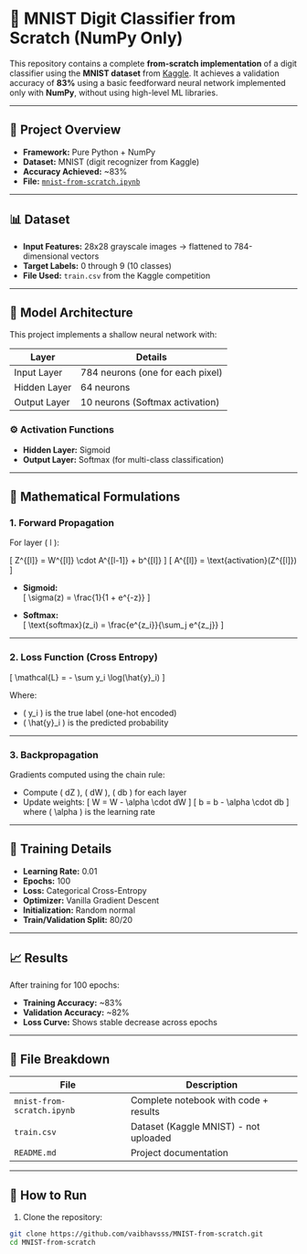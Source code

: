 # 🧠 MNIST Digit Classifier from Scratch (NumPy Only)

This repository contains a complete **from-scratch implementation** of a digit classifier using the **MNIST dataset** from [Kaggle](https://www.kaggle.com/competitions/digit-recognizer). It achieves a validation accuracy of **83%** using a basic feedforward neural network implemented only with **NumPy**, without using high-level ML libraries.

---

## 📁 Project Overview

- **Framework:** Pure Python + NumPy
- **Dataset:** MNIST (digit recognizer from Kaggle)
- **Accuracy Achieved:** ~83%
- **File:** [`mnist-from-scratch.ipynb`](https://github.com/vaibhavsss/MNIST-from-scratch/blob/main/mnist-from-scratch.ipynb)

---

## 📊 Dataset

- **Input Features:** 28x28 grayscale images → flattened to 784-dimensional vectors
- **Target Labels:** 0 through 9 (10 classes)
- **File Used:** `train.csv` from the Kaggle competition

---

## 🧠 Model Architecture

This project implements a shallow neural network with:

| Layer         | Details                          |
|---------------|----------------------------------|
| Input Layer   | 784 neurons (one for each pixel) |
| Hidden Layer  | 64 neurons                       |
| Output Layer  | 10 neurons (Softmax activation)  |

### ⚙️ Activation Functions
- **Hidden Layer:** Sigmoid
- **Output Layer:** Softmax (for multi-class classification)

---

## 🔢 Mathematical Formulations

### 1. Forward Propagation

For layer \( l \):

\[
Z^{[l]} = W^{[l]} \cdot A^{[l-1]} + b^{[l]}
\]
\[
A^{[l]} = \text{activation}(Z^{[l]})
\]

- **Sigmoid:**  
  \[
  \sigma(z) = \frac{1}{1 + e^{-z}}
  \]

- **Softmax:**  
  \[
  \text{softmax}(z_i) = \frac{e^{z_i}}{\sum_j e^{z_j}}
  \]

---

### 2. Loss Function (Cross Entropy)

\[
\mathcal{L} = - \sum y_i \log(\hat{y}_i)
\]

Where:
- \( y_i \) is the true label (one-hot encoded)
- \( \hat{y}_i \) is the predicted probability

---

### 3. Backpropagation

Gradients computed using the chain rule:
- Compute \( dZ \), \( dW \), \( db \) for each layer
- Update weights:
  \[
  W = W - \alpha \cdot dW
  \]
  \[
  b = b - \alpha \cdot db
  \]
  where \( \alpha \) is the learning rate

---

## 🧪 Training Details

- **Learning Rate:** 0.01
- **Epochs:** 100
- **Loss:** Categorical Cross-Entropy
- **Optimizer:** Vanilla Gradient Descent
- **Initialization:** Random normal
- **Train/Validation Split:** 80/20

---

## 📈 Results

After training for 100 epochs:

- **Training Accuracy:** ~83%
- **Validation Accuracy:** ~82%
- **Loss Curve:** Shows stable decrease across epochs

---

## 📂 File Breakdown

| File                        | Description                               |
|-----------------------------|-------------------------------------------|
| `mnist-from-scratch.ipynb` | Complete notebook with code + results     |
| `train.csv`                | Dataset (Kaggle MNIST) - not uploaded     |
| `README.md`                | Project documentation                     |

---

## 🚀 How to Run

1. Clone the repository:
```bash
git clone https://github.com/vaibhavsss/MNIST-from-scratch.git
cd MNIST-from-scratch
